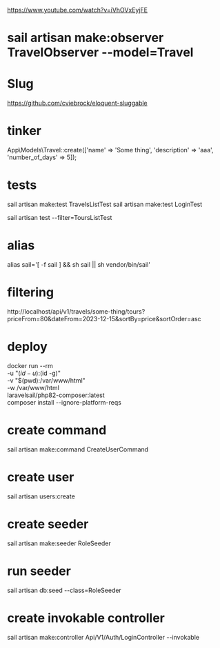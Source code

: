 https://www.youtube.com/watch?v=iVhOVxEyjFE

# sail artisan make:observer TravelObserver --model=Travel

# Slug
https://github.com/cviebrock/eloquent-sluggable

# tinker
App\Models\Travel::create(['name' => 'Some thing', 'description' => 'aaa', 'number_of_days' => 5]);

# tests
sail artisan make:test TravelsListTest
sail artisan make:test LoginTest

sail artisan test --filter=ToursListTest

# alias 
alias sail='[ -f sail ] && sh sail || sh vendor/bin/sail'

# filtering 
http://localhost/api/v1/travels/some-thing/tours?priceFrom=80&dateFrom=2023-12-15&sortBy=price&sortOrder=asc


# deploy
docker run --rm \
-u "$(id -u):$(id -g)" \
-v "$(pwd):/var/www/html" \
-w /var/www/html \
laravelsail/php82-composer:latest \
composer install --ignore-platform-reqs

# create command
sail artisan make:command CreateUserCommand

# create user
sail artisan users:create

# create seeder
sail artisan make:seeder RoleSeeder

# run seeder
sail artisan db:seed --class=RoleSeeder

# create invokable controller
sail artisan make:controller Api/V1/Auth/LoginController --invokable
